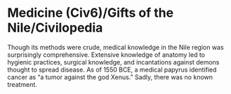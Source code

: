 # Medicine (Civ6)/Gifts of the Nile/Civilopedia

Though its methods were crude, medical knowledge in the Nile region was surprisingly comprehensive. Extensive knowledge of anatomy led to hygienic practices, surgical knowledge, and incantations against demons thought to spread disease. As of 1550 BCE, a medical papyrus identified cancer as “a tumor against the god Xenus.” Sadly, there was no known treatment.